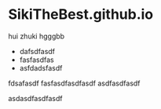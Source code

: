 # SikiTheBest.github.io
hui
zhuki
hgggbb

* dafsdfasdf
* fasfasdfas
* asfdadsfasdf

fdsafasdf
fasfasdfasdfasdf
asdfasdfasdf

asdasdfasdfasdf
